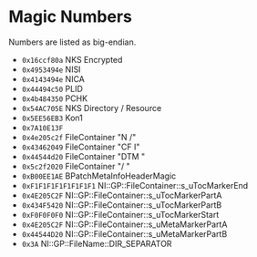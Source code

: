 # Magic Numbers

Numbers are listed as big-endian.

- `0x16ccf80a` NKS Encrypted
- `0x4953494e` NISI
- `0x4143494e` NICA
- `0x44494c50` PLID
- `0x4b484350` PCHK
- `0x54AC705E` NKS Directory / Resource
- `0x5EE56EB3` Kon1
- `0x7A10E13F`
- `0x4e205c2f` FileContainer "N \/"
- `0x43462049` FileContainer "CF I"
- `0x44544d20` FileContainer "DTM "
- `0x5c2f2020` FileContainer "\/ "
- `0xB00EE1AE` BPatchMetaInfoHeaderMagic
- `0xF1F1F1F1F1F1F1F1` NI::GP::FileContainer::s_uTocMarkerEnd
- `0x4E205C2F` NI::GP::FileContainer::s_uTocMarkerPartA
- `0x434F5420` NI::GP::FileContainer::s_uTocMarkerPartB
- `0xF0F0F0F0` NI::GP::FileContainer::s_uTocMarkerStart
- `0x4E205C2F` NI::GP::FileContainer::s_uMetaMarkerPartA
- `0x44544D20` NI::GP::FileContainer::s_uMetaMarkerPartB
- `0x3A` NI::GP::FileName::DIR_SEPARATOR
